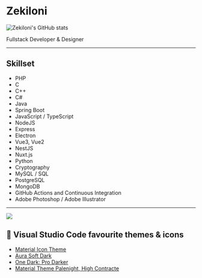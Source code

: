 # Zekiloni

![Zekiloni's GitHub stats](https://github-readme-stats.vercel.app/api?username=Zekiloni&show_icons=true&theme=onedark)


Fullstack Developer & Designer

---

## **Skillset**

* PHP
* C
* C++
* C#
* Java
* Spring Boot
* JavaScript / TypeScript
* NodeJS
* Express
* Electron
* Vue3, Vue2
* NestJS
* Nuxt.js
* Python
* Cryptography
* MySQL / SQL
* PostgreSQL
* MongoDB
* GitHub Actions and Continuous Integration
* Adobe Photoshop / Adobe Illustrator

---

![](https://komarev.com/ghpvc/?username=Zekiloni)

## 🌈 Visual Studio Code favourite themes & icons
- [Material Icon Theme](https://marketplace.visualstudio.com/items?itemName=PKief.material-icon-theme) 
- [Aura Soft Dark](https://marketplace.visualstudio.com/items?itemName=PKief.material-icon-theme) 
- [One Dark: Pro Darker](https://marketplace.visualstudio.com/items?itemName=zhuangtongfa.Material-theme)
- [Material Theme Palenight, High Contracte](https://marketplace.visualstudio.com/items?itemName=Equinusocio.vsc-community-material-theme)
